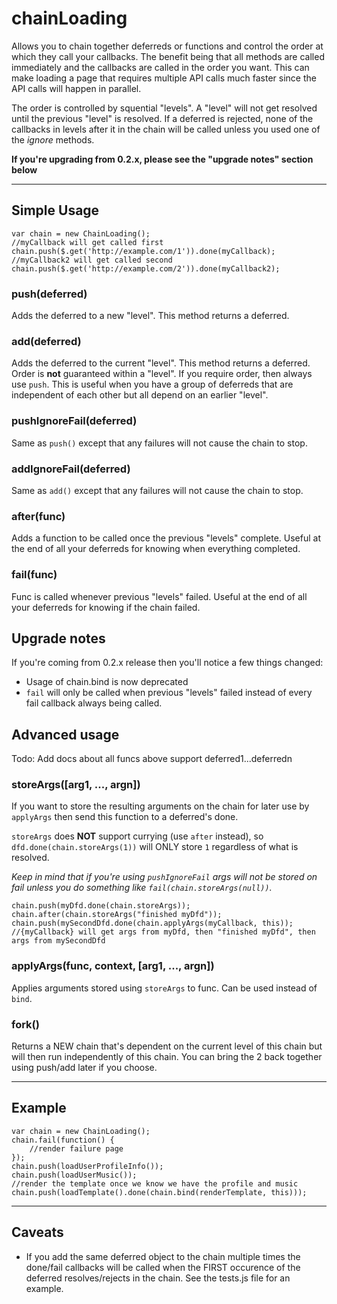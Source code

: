 # chainLoading #
Allows you to chain together deferreds or functions and control the order at which they call your callbacks.
The benefit being that all methods are called immediately and the callbacks are called in the order you want.
This can make loading a page that requires multiple API calls much faster since the API calls will happen in parallel.

The order is controlled by squential "levels". A "level" will not get resolved until the previous "level" is resolved.
If a deferred is rejected, none of the callbacks in levels after it in the chain will be called unless you used one of the *ignore* methods.

**If you're upgrading from 0.2.x, please see the "upgrade notes" section below**

--------------------------

## Simple Usage ##
```JS
var chain = new ChainLoading();
//myCallback will get called first
chain.push($.get('http://example.com/1')).done(myCallback);
//myCallback2 will get called second
chain.push($.get('http://example.com/2')).done(myCallback2);
```

### push(deferred) ###
Adds the deferred to a new "level". This method returns a deferred.

### add(deferred) ###
Adds the deferred to the current "level". This method returns a deferred.
Order is **not** guaranteed within a "level". If you require order, then always use `push`.
This is useful when you have a group of deferreds that are independent of each other but all depend on an earlier "level".

### pushIgnoreFail(deferred) ###
Same as `push()` except that any failures will not cause the chain to stop.

### addIgnoreFail(deferred) ###
Same as `add()` except that any failures will not cause the chain to stop.

### after(func) ###
Adds a function to be called once the previous "levels" complete. Useful at the end of all your deferreds for knowing when everything completed.

### fail(func) ###
Func is called whenever previous "levels" failed. Useful at the end of all your deferreds for knowing if the chain failed.
 
## Upgrade notes ##

If you're coming from 0.2.x release then you'll notice a few things changed:
- Usage of chain.bind is now deprecated
- `fail` will only be called when previous "levels" failed instead of every fail callback always being called.

## Advanced usage ##

Todo: Add docs about all funcs above support deferred1...deferredn

### storeArgs([arg1, ..., argn]) ###
If you want to store the resulting arguments on the chain for later use by `applyArgs` then send this function to a deferred's done.

`storeArgs` does **NOT** support currying (use `after` instead), so `dfd.done(chain.storeArgs(1))` will ONLY store `1` regardless of what is resolved.

*Keep in mind that if you're using `pushIgnoreFail` args will not be stored on fail unless you do something like `fail(chain.storeArgs(null))`.*
```JS
chain.push(myDfd.done(chain.storeArgs));
chain.after(chain.storeArgs("finished myDfd"));
chain.push(mySecondDfd.done(chain.applyArgs(myCallback, this));
//{myCallback} will get args from myDfd, then "finished myDfd", then args from mySecondDfd
```

### applyArgs(func, context, [arg1, ..., argn]) ###
Applies arguments stored using `storeArgs` to func. Can be used instead of `bind`.

### fork() ###
Returns a NEW chain that's dependent on the current level of this chain but will then run independently of this chain.
You can bring the 2 back together using push/add later if you choose.


--------------------------

## Example ##

```JS
var chain = new ChainLoading();
chain.fail(function() {
    //render failure page
});
chain.push(loadUserProfileInfo());
chain.push(loadUserMusic());
//render the template once we know we have the profile and music
chain.push(loadTemplate().done(chain.bind(renderTemplate, this)));
```
--------------------------

## Caveats ##

* If you add the same deferred object to the chain multiple times the done/fail callbacks will be called when the FIRST occurence of the deferred resolves/rejects in the chain. See the tests.js file for an example.
